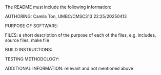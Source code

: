 The README must include the following information:

AUTHORING: Camila Ton, UMBC/CMSC313 22:25/20250413

PURPOSE OF SOFTWARE: 

FILES: a short description of the purpose of each of the files, e.g. includes, source files, make file

BUILD INSTRUCTIONS: 

TESTING METHODOLOGY: 

ADDITIONAL INFORMATION: relevant and not mentioned above
